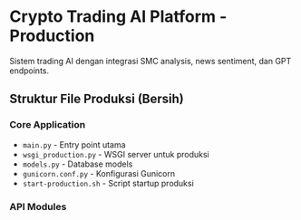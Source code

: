 # Crypto Trading AI Platform - Production

Sistem trading AI dengan integrasi SMC analysis, news sentiment, dan GPT endpoints.

## Struktur File Produksi (Bersih)

### Core Application
- `main.py` - Entry point utama
- `wsgi_production.py` - WSGI server untuk produksi
- `models.py` - Database models
- `gunicorn.conf.py` - Konfigurasi Gunicorn
- `start-production.sh` - Script startup produksi

### API Modules
